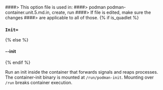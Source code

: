####> This option file is used in:
####>   podman podman-container.unit.5.md.in, create, run
####> If file is edited, make sure the changes
####> are applicable to all of those.
{% if is_quadlet %}
### `Init=`
{% else %}
#### **--init**
{% endif %}

Run an init inside the container that forwards signals and reaps processes.
The container-init binary is mounted at `/run/podman-init`.
Mounting over `/run` breaks container execution.
